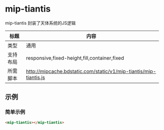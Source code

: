 # mip-tiantis

mip-tiantis 封装了天体系统的JS逻辑

标题|内容
----|----
类型|通用
支持布局|responsive,fixed-height,fill,container,fixed
所需脚本|http://mipcache.bdstatic.com/static/v1/mip-tiantis/mip-tiantis.js

## 示例

### 简单示例
```html
<mip-tiantis></mip-tiantis>
```